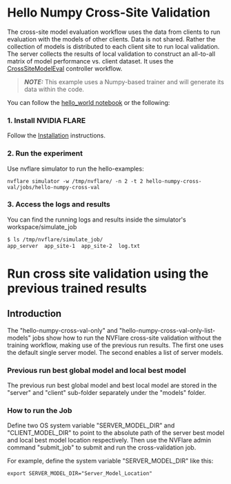 # Hello Numpy Cross-Site Validation

The cross-site model evaluation workflow uses the data from clients to run evaluation with the models of other clients. Data is not shared. Rather the collection of models is distributed to each client site to run local validation. The server collects the results of local validation to construct an all-to-all matrix of model performance vs. client dataset. It uses the [CrossSiteModelEval](https://nvflare.readthedocs.io/en/main/apidocs/nvflare.app_common.workflows.cross_site_model_eval.html) controller workflow.

> **_NOTE:_** This example uses a Numpy-based trainer and will generate its data within the code.

You can follow the [hello_world notebook](../hello_world.ipynb) or the following:

### 1. Install NVIDIA FLARE

Follow the [Installation](https://nvflare.readthedocs.io/en/main/quickstart.html) instructions.

### 2. Run the experiment

Use nvflare simulator to run the hello-examples:

```
nvflare simulator -w /tmp/nvflare/ -n 2 -t 2 hello-numpy-cross-val/jobs/hello-numpy-cross-val
```

### 3. Access the logs and results

You can find the running logs and results inside the simulator's workspace/simulate_job

```bash
$ ls /tmp/nvflare/simulate_job/
app_server  app_site-1  app_site-2  log.txt

```

# Run cross site validation using the previous trained results

## Introduction

The "hello-numpy-cross-val-only" and "hello-numpy-cross-val-only-list-models" jobs show how to run the NVFlare cross-site validation without the training workflow, making use of the previous run results. The first one uses the default single server model. The second enables a list of server models. 

### Previous run best global model and local best model

The previous run best global model and best local model are stored in the "server" and "client" sub-folder separately under the "models" folder. 

### How to run the Job

Define two OS system variable "SERVER_MODEL_DIR" and "CLIENT_MODEL_DIR" to point to the absolute path of the server best model and local best model location respectively. Then use the NVFlare admin command "submit_job" to submit and run the cross-validation job.

For example, define the system variable "SERVER_MODEL_DIR" like this:

```
export SERVER_MODEL_DIR="Server_Model_Location"
```

